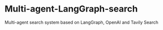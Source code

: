 # Multi-agent-LangGraph-search
Multi-agent search system based on LangGraph, OpenAI and Tavily Search
